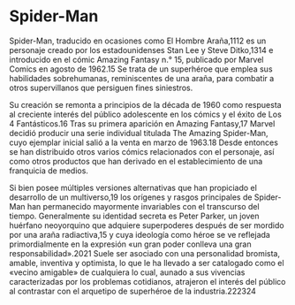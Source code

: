 # Spider-Man
Spider-Man, traducido en ocasiones como El Hombre Araña,11​12​ es un personaje creado por los estadounidenses Stan Lee y Steve Ditko,13​14​ e introducido en el cómic Amazing Fantasy n.° 15, publicado por Marvel Comics en agosto de 1962.15​ Se trata de un superhéroe que emplea sus habilidades sobrehumanas, reminiscentes de una araña, para combatir a otros supervillanos que persiguen fines siniestros.

Su creación se remonta a principios de la década de 1960 como respuesta al creciente interés del público adolescente en los cómics y el éxito de Los 4 Fantásticos.16​ Tras su primera aparición en Amazing Fantasy,17​ Marvel decidió producir una serie individual titulada The Amazing Spider-Man, cuyo ejemplar inicial salió a la venta en marzo de 1963.18​ Desde entonces se han distribuido otros varios cómics relacionados con el personaje, así como otros productos que han derivado en el establecimiento de una franquicia de medios.

Si bien posee múltiples versiones alternativas que han propiciado el desarrollo de un multiverso,19​ los orígenes y rasgos principales de Spider-Man han permanecido mayormente invariables con el transcurso del tiempo. Generalmente su identidad secreta es Peter Parker, un joven huérfano neoyorquino que adquiere superpoderes después de ser mordido por una araña radiactiva,15​ y cuya ideología como héroe se ve reflejada primordialmente en la expresión «un gran poder conlleva una gran responsabilidad».20​21​ Suele ser asociado con una personalidad bromista, amable, inventiva y optimista, lo que le ha llevado a ser catalogado como el «vecino amigable» de cualquiera lo cual, aunado a sus vivencias caracterizadas por los problemas cotidianos, atrajeron el interés del público al contrastar con el arquetipo de superhéroe de la industria.22​23​24​
